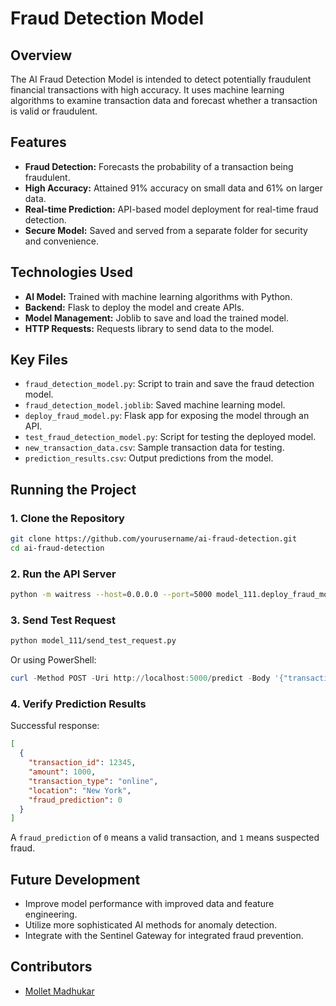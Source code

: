 # Fraud Detection Model

## Overview
The AI Fraud Detection Model is intended to detect potentially fraudulent financial transactions with high accuracy. It uses machine learning algorithms to examine transaction data and forecast whether a transaction is valid or fraudulent.

## Features
- **Fraud Detection:** Forecasts the probability of a transaction being fraudulent.
- **High Accuracy:** Attained 91% accuracy on small data and 61% on larger data.
- **Real-time Prediction:** API-based model deployment for real-time fraud detection.
- **Secure Model:** Saved and served from a separate folder for security and convenience.

## Technologies Used
- **AI Model:** Trained with machine learning algorithms with Python.
- **Backend:** Flask to deploy the model and create APIs.
- **Model Management:** Joblib to save and load the trained model.
- **HTTP Requests:** Requests library to send data to the model.

## Key Files
- `fraud_detection_model.py`: Script to train and save the fraud detection model.
- `fraud_detection_model.joblib`: Saved machine learning model.
- `deploy_fraud_model.py`: Flask app for exposing the model through an API.
- `test_fraud_detection_model.py`: Script for testing the deployed model.
- `new_transaction_data.csv`: Sample transaction data for testing.
- `prediction_results.csv`: Output predictions from the model.

## Running the Project
### 1. Clone the Repository
```bash
git clone https://github.com/yourusername/ai-fraud-detection.git
cd ai-fraud-detection
```

### 2. Run the API Server
```bash
python -m waitress --host=0.0.0.0 --port=5000 model_111.deploy_fraud_model:app
```

### 3. Send Test Request
```bash
python model_111/send_test_request.py
```

Or using PowerShell:
```powershell
curl -Method POST -Uri http://localhost:5000/predict -Body '{"transaction_id":12345,"amount":1000,"transaction_type":"online","location":"New York"}' -ContentType "application/json"
```

### 4. Verify Prediction Results
Successful response:
```json
[
  {
    "transaction_id": 12345,
    "amount": 1000,
    "transaction_type": "online",
    "location": "New York",
    "fraud_prediction": 0
  }
]
```

A `fraud_prediction` of `0` means a valid transaction, and `1` means suspected fraud.

## Future Development
- Improve model performance with improved data and feature engineering.
- Utilize more sophisticated AI methods for anomaly detection.
- Integrate with the Sentinel Gateway for integrated fraud prevention.

## Contributors
- [Mollet Madhukar](https://github.com/MadhukarMolleti)
